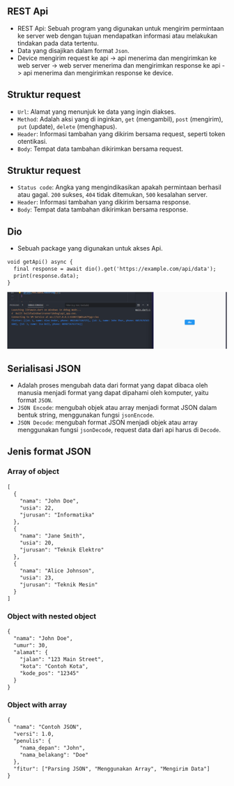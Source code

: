 ## REST Api

- REST Api: Sebuah program yang digunakan untuk mengirim permintaan ke server web dengan tujuan mendapatkan informasi atau melakukan tindakan pada data tertentu.
- Data yang disajikan dalam format `Json`.
- Device mengirim request ke api -> api menerima dan mengirimkan ke web server -> web server menerima dan mengirimkan response ke api -> api menerima dan mengirimkan response ke device.

## Struktur request

- `Url`: Alamat yang menunjuk ke data yang ingin diakses.
- `Method`: Adalah aksi yang di inginkan, `get` (mengambil), `post` (mengirim), `put` (update), `delete` (menghapus).
- `Header`: Informasi tambahan yang dikirim bersama request, seperti token otentikasi.
- `Body`: Tempat data tambahan dikirimkan bersama request.

## Struktur request

- `Status code`: Angka yang mengindikasikan apakah permintaan berhasil atau gagal. `200` sukses, `404` tidak ditemukan, `500` kesalahan server.
- `Header`: Informasi tambahan yang dikirim bersama response.
- `Body`: Tempat data tambahan dikirimkan bersama response.

## Dio

- Sebuah package yang digunakan untuk akses Api.

```
void getApi() async {
  final response = await dio().get('https://example.com/api/data');
  print(response.data);
}
```

![get api json](pic/get%20api%20with%20dio.png)

## Serialisasi JSON

- Adalah proses mengubah data dari format yang dapat dibaca oleh manusia menjadi format yang dapat dipahami oleh komputer, yaitu format `JSON`.
- `JSON Encode`: mengubah objek atau array menjadi format JSON dalam bentuk string, menggunakan fungsi `jsonEncode`.
- `JSON Decode`: mengubah format JSON menjadi objek atau array menggunakan fungsi `jsonDecode`, request data dari api harus di `Decode`.

## Jenis format JSON

### Array of object

```
[
  {
    "nama": "John Doe",
    "usia": 22,
    "jurusan": "Informatika"
  },
  {
    "nama": "Jane Smith",
    "usia": 20,
    "jurusan": "Teknik Elektro"
  },
  {
    "nama": "Alice Johnson",
    "usia": 23,
    "jurusan": "Teknik Mesin"
  }
]
```

### Object with nested object

```
{
  "nama": "John Doe",
  "umur": 30,
  "alamat": {
    "jalan": "123 Main Street",
    "kota": "Contoh Kota",
    "kode_pos": "12345"
  }
}
```

### Object with array

```
{
  "nama": "Contoh JSON",
  "versi": 1.0,
  "penulis": {
    "nama_depan": "John",
    "nama_belakang": "Doe"
  },
  "fitur": ["Parsing JSON", "Menggunakan Array", "Mengirim Data"]
}
```
